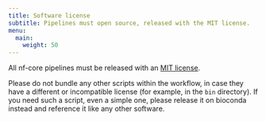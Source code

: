 ```yaml
---
title: Software license
subtitle: Pipelines must open source, released with the MIT license.
menu:
  main:
    weight: 50
---
```


All nf-core pipelines must be released with an [MIT license](https://choosealicense.com/licenses/mit/).

Please do not bundle any other scripts within the workflow, in case they have a different or incompatible license (for example, in the `bin` directory).
If you need such a script, even a simple one, please release it on bioconda instead and reference it like any other software.

